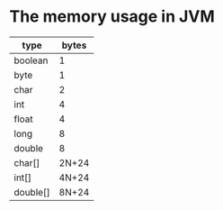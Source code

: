 # The memory usage in JVM

|  type   |  bytes |  
| --------| -------| 
| boolean |    1   | 
| byte    |    1   |
| char    |    2   |
| int     |	   4   |	   
| float   |    4   |
| long    |    8   |
| double  |    8   |
| char[]  |  2N+24 |  
| int[]   |  4N+24 |
| double[]|  8N+24 |


